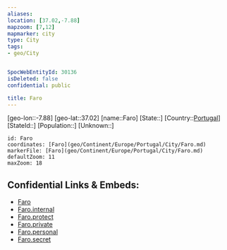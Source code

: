 ```yaml
---
aliases: 
location: [37.02,-7.88]
mapzoom: [7,12] 
mapmarker: city 
type: City
tags:
- geo/City


SpocWebEntityId: 30136
isDeleted: false
confidential: public

title: Faro
---
```

[geo-lon::-7.88]
[geo-lat::37.02]
[name::Faro]
[State::]
[Country::[Portugal](geo/Continent/Europe/Portugal.md)]
[StateId::]
[Population::]
[Unknown::]


```leaflet
id: Faro
coordinates: [Faro](geo/Continent/Europe/Portugal/City/Faro.md)
markerFile: [Faro](geo/Continent/Europe/Portugal/City/Faro.md)
defaultZoom: 11 
maxZoom: 18
```


## Confidential Links & Embeds: 
- [Faro](../../../../../../_public/geo/Continent/Europe/Portugal/City/Faro.md) 
- [Faro.internal](../../../../../../_internal/geo/Continent/Europe/Portugal/City/Faro.internal.md) 
- [Faro.protect](../../../../../../_protect/geo/Continent/Europe/Portugal/City/Faro.protect.md) 
- [Faro.private](../../../../../../_private/geo/Continent/Europe/Portugal/City/Faro.private.md) 
- [Faro.personal](../../../../../../_personal/geo/Continent/Europe/Portugal/City/Faro.personal.md) 
- [Faro.secret](../../../../../../_secret/geo/Continent/Europe/Portugal/City/Faro.secret.md) 
